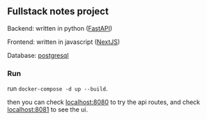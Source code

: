 ## Fullstack notes project

Backend: written in python ([FastAPI](https://fastapi.tiangolo.com/))

Frontend: written in javascript ([NextJS](https://nextjs.org/))

Database: [postgresql](https://www.postgresql.org/)

### Run
run `docker-compose -d up --build`.

then you can check [localhost:8080](http://localhost:8080) to try the api routes, and check [localhost:8081](http://localhost:8081) to see the ui.
